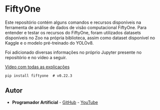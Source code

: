 # FiftyOne
Este repositório contém alguns comandos e recursos disponíveis na ferramenta de análise de dados de visão computacional FiftyOne. Para entender e testar os recursos do FiftyOne, foram utilizados datasets disponíveis no Zoo na própria biblioteca, assim como dataset disponível no Kaggle e o modelo pré-treinado do YOLOv8.

Foi adicionado diversas informações no próprio Jupyter presente no repositório e no vídeo a seguir.

[Vídeo com todas as explicações](https://youtu.be/pmvZUVdx-Mk)

```
pip install fiftyone  # v0.22.3
```

## Autor
* **Programador Artificial** - [GitHub](https://github.com/ProgramadorArtificial) - [YouTube](https://www.youtube.com/@ProgramadorArtificial)